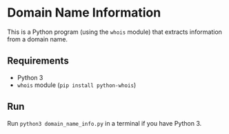# Domain Name Information
This is a Python program (using the `whois` module) that extracts information from a domain name.

## Requirements

- Python 3
- `whois` module (`pip install python-whois`)

## Run

Run `python3 domain_name_info.py` in a terminal if you have Python 3.
